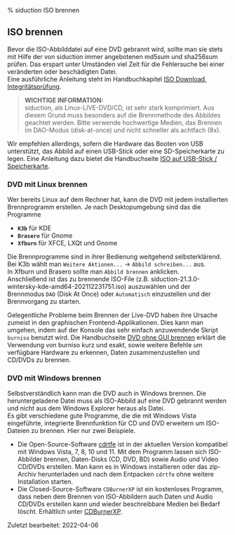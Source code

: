 % siduction ISO brennen

## ISO brennen

Bevor die ISO-Abbilddatei auf eine DVD gebrannt wird, sollte man sie stets mit Hilfe der von siduction immer angebotenen md5sum und sha256sum prüfen. Das erspart unter Umständen viel Zeit für die Fehlersuche bei einer veränderten oder beschädigten Datei.  
Eine ausführliche Anleitung steht im Handbuchkapitel [ISO Download, Integritätsprüfung](0206-iso-dl_de.md#integritätsprüfung).

> **WICHTIGE INFORMATION:**  
> siduction, als Linux-LIVE-DVD/CD, ist sehr stark komprimiert. Aus diesem Grund muss besonders auf die Brennmethode des Abbildes geachtet werden. Bitte verwende hochwertige Medien, das Brennen im DAO-Modus (disk-at-once) und nicht schneller als achtfach (8x).

Wir empfehlen allerdings, sofern die Hardware das Booten von USB unterstützt, das Abbild auf einen USB-Stick oder eine SD-Speicherkarte zu legen. Eine Anleitung dazu bietet die Handbuchseite [ISO auf USB-Stick / Speicherkarte](0207-iso-to-usb-sd_de.md#iso-auf-usb-stick---speicherkarte).

### DVD mit Linux brennen

Wer bereits Linux auf dem Rechner hat, kann die DVD mit jedem installierten Brennprogramm erstellen. Je nach Desktopumgebung sind das die Programme  
+ **`K3b`** für KDE  
+ **`Brasero`** für Gnome  
+ **`Xfburn`** für XFCE, LXQt und Gnome

Die Brennprogramme sind in ihrer Bedienung weitgehend selbsterklärend.  
Bei K3b wählt man `Weitere Aktionen...` -\> `Abbild schreiben...` aus.  
In Xfburn und Brasero sollte man `Abbild brennen` anklicken.  
Anschließend ist das zu brennende ISO-File (z.B. siduction-21.3.0-wintersky-kde-amd64-202112231751.iso) auszuwählen und der Brennmodus `DAO` (Disk At Once) oder `Automatisch` einzustellen und der Brennvorgang zu starten.

Gelegentliche Probleme beim Brennen der Live-DVD haben ihre Ursache zumeist in den graphischen Frontend-Applikationen. Dies kann man umgehen, indem auf der Konsole das sehr einfach anzuwendende Skript `burniso` benutzt wird. Die Handbuchseite [DVD ohne GUI brennen](0209-no-gui-burn_de.md#dvd-ohne-gui-brennen) erklärt die Verwendung von burniso kurz und exakt, sowie weitere Befehle um verfügbare Hardware zu erkennen, Daten zusammenzustellen und CD/DVDs zu brennen.

### DVD mit Windows brennen

Selbstverständlich kann man die DVD auch in Windows brennen. Die heruntergeladene Datei muss als ISO-Abbild auf eine DVD gebrannt werden und nicht aus dem Windows Explorer heraus als Datei.  
Es gibt verschiedene gute Programme, die die mit Windows Vista eingeführte, integrierte Brennfunktion für CD und DVD erweitern um ISO-Dateien zu brennen. Hier nur zwei Beispiele.

+ Die Open-Source-Software [cdrtfe](https://cdrtfe.sourceforge.io/cdrtfe/index_de.html) ist in der aktuellen Version kompatibel mit Windows Vista, 7, 8, 10 und 11. Mit dem Programm lassen sich ISO-Abbilder brennen, Daten-Disks (CD, DVD, BD) sowie Audio und Video CD/DVDs erstellen. Man kann es in Windows installieren oder das zip-Archiv herunterladen und nach dem Entpacken `cdrtfe` ohne weitere Installation starten.  
+ Die Closed-Source-Software `CDBurnerXP` ist ein kostenloses Programm, dass neben dem Brennen von ISO-Abbildern auch Daten und Audio CD/DVDs erstellen kann und wieder beschreibbare Medien bei Bedarf löscht. Erhältlich unter [CDBurnerXP](https://cdburnerxp.de.uptodown.com/windows).

<div id="rev">Zuletzt bearbeitet: 2022-04-06</div>
